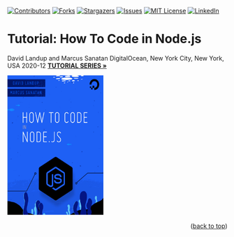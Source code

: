 <div id="top"></div>

<!-- PROJECT SHIELDS -->
<!--
*** I'm using markdown "reference style" links for readability.
*** Reference links are enclosed in brackets [ ] instead of parentheses ( ).
*** See the bottom of this document for the declaration of the reference variables
*** for contributors-url, forks-url, etc. This is an optional, concise syntax you may use.
*** https://www.markdownguide.org/basic-syntax/#reference-style-links
-->
[![Contributors][contributors-shield]][contributors-url]
[![Forks][forks-shield]][forks-url]
[![Stargazers][stars-shield]][stars-url]
[![Issues][issues-shield]][issues-url]
[![MIT License][license-shield]][license-url]
[![LinkedIn][linkedin-shield]][linkedin-url]



# Tutorial: How To Code in Node.js
David Landup and Marcus Sanatan
DigitalOcean, New York City, New York, USA
2020-12
<a href="https://www.digitalocean.com/community/tutorial_series/how-to-code-in-node-js"><strong>TUTORIAL SERIES »</strong></a>

<div align="left">
  <a href="https://github.com/Juantxo/learn-node">
    <img src="how-to-code.png" alt="Logo" width="220" height="320">
  </a>
  </div>
  
<p align="right">(<a href="#top">back to top</a>)</p>


<!-- MARKDOWN LINKS & IMAGES -->
<!-- https://www.markdownguide.org/basic-syntax/#reference-style-links -->
[contributors-shield]: https://img.shields.io/github/contributors/Juantxo/learn-node.svg?style=for-the-badge
[contributors-url]: https://github.com/Juantxo/learn-node/graphs/contributors
[forks-shield]: https://img.shields.io/github/forks/Juantxo/learn-node.svg?style=for-the-badge
[forks-url]: https://github.com/Juantxo/learn-node/network/members
[stars-shield]: https://img.shields.io/github/stars/Juantxo/learn-node.svg?style=for-the-badge
[stars-url]: https://github.com/Juantxo/learn-node/stargazers
[issues-shield]: https://img.shields.io/github/issues/Juantxo/learn-node.svg?style=for-the-badge
[issues-url]: https://github.com/Juantxo/learn-node/issues
[license-shield]: https://img.shields.io/github/license/Juantxo/learn-node.svg?style=for-the-badge
[license-url]: https://github.com/Juantxo/learn-node/blob/master/LICENSE
[linkedin-shield]: https://img.shields.io/badge/-LinkedIn-black.svg?style=for-the-badge&logo=linkedin&colorB=555
[linkedin-url]: https://linkedin.com/in/juantxocruz
[product-screenshot]: images/screenshot.png
